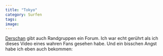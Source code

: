 ```yaml
---
title: "Tokyo"
category: Surfen
tags: 
image: 
---
```


[Derschan](http://derschan.blogspot.com) gibt auch Randgruppen ein Forum. Ich war echt gerührt als ich dieses Video eines wahren Fans gesehen habe. Und ein bisschen Angst habe ich eben auch bekommen:  

  

